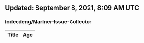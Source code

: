 ## Updated: September 8, 2021, 8:09 AM UTC


### indeedeng/Mariner-Issue-Collector
|**Title**|**Age**|
|:----|:----|